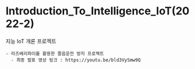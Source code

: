 # Introduction_To_Intelligence_IoT(2022-2)

  지능 IoT 개론 프로젝트
  
    - 라즈베리파이를 활용한 졸음운전 방지 프로젝트
      - 최종 발표 영상 링크 : https://youtu.be/bld3VySmw9Q
